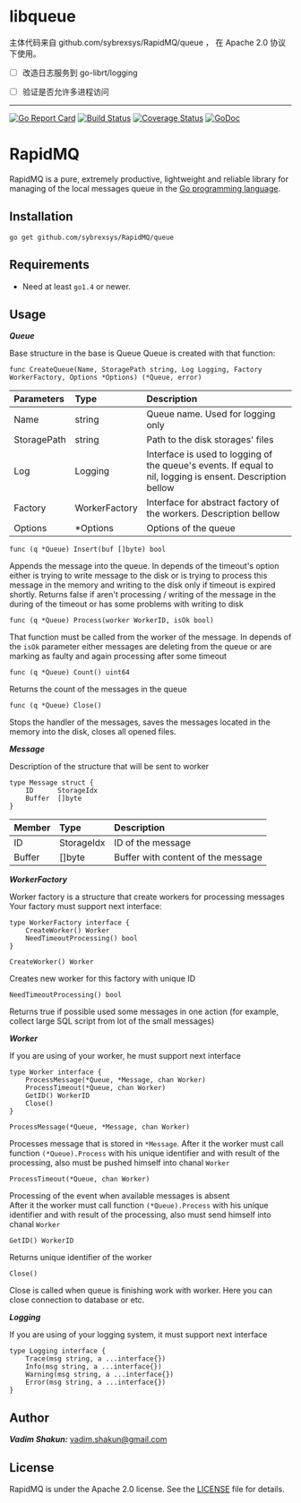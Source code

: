 # libqueue 

主体代码来自 github.com/sybrexsys/RapidMQ/queue ， 在 Apache 2.0 协议下使用。

- [ ] 改造日志服务到 go-librt/logging 
- [ ] 验证是否允许多进程访问


-----------

[![Go Report Card](https://goreportcard.com/badge/github.com/sybrexsys/RapidMQ)](https://goreportcard.com/report/github.com/sybrexsys/RapidMQ)
[![Build Status](https://travis-ci.org/sybrexsys/RapidMQ.svg?branch=master)](https://travis-ci.org/sybrexsys/RapidMQ)
[![Coverage Status](https://coveralls.io/repos/github/sybrexsys/RapidMQ/badge.svg?branch=master)](https://coveralls.io/github/sybrexsys/RapidMQ?branch=master)
[![GoDoc](https://godoc.org/github.com/sybrexsys/RapidMQ?status.png)](https://godoc.org/github.com/sybrexsys/RapidMQ)


RapidMQ
=======
RapidMQ is a pure, extremely productive, lightweight and reliable library for managing of the local messages queue in the [Go programming language](http:golang.org).       

Installation
-----------

	go get github.com/sybrexsys/RapidMQ/queue

Requirements
-----------

* Need at least `go1.4` or newer.

Usage
-----------

***Queue***

Base structure in the base is Queue
Queue is created with that function:

```
func CreateQueue(Name, StoragePath string, Log Logging, Factory WorkerFactory, Options *Options) (*Queue, error)
```

|Parameters         | Type         | Description
|:----------------- |:-------------|:---------------------- 
|Name 	            |string        | Queue name. Used for logging only
|StoragePath        |string        | Path to the disk storages' files
|Log 			    |Logging 	   | Interface is used to logging of the queue's events. If equal to nil, logging is ensent. Description bellow
|Factory 			|WorkerFactory | Interface for abstract factory of the workers. Description bellow 
|Options 			|*Options      | Options of the queue

```
func (q *Queue) Insert(buf []byte) bool
```
Appends the message into the queue. In depends of the timeout's option either is trying to write message to the disk or is trying to process this message in the memory and writing to the disk only if timeout is expired shortly. Returns false if aren't processing / writing of the message in the during of the timeout or has some problems with  writing to disk    
 
```
func (q *Queue) Process(worker WorkerID, isOk bool)
``` 
That function must be called from the worker of the message. In depends of the `isOk` parameter either messages are deleting from the queue or are marking as faulty and again processing after some timeout     

```
func (q *Queue) Count() uint64
``` 
Returns the count of the messages in the queue

```
func (q *Queue) Close()
``` 
Stops the handler of the messages, saves the messages located in the memory into the disk, closes all opened files.               

***Message***

Description of the structure that will be sent to worker 

```
type Message struct {
	ID      StorageIdx
	Buffer  []byte
}
```

|Member             | Type         | Description
|:----------------- |:-------------|:---------------------- 
| ID 	            | StorageIdx   | ID of the message
| Buffer            |[]byte        | Buffer with content of the message




***WorkerFactory***

Worker factory is a structure that create workers for processing messages
Your factory must support next interface: 
```
type WorkerFactory interface {
	CreateWorker() Worker
	NeedTimeoutProcessing() bool
}
```

```
CreateWorker() Worker
```
Creates new worker for this factory with unique ID

```
NeedTimeoutProcessing() bool
```
Returns true if possible used some messages in one action (for example, collect large SQL script from lot of the small messages)  



***Worker***

If you are using of your worker, he must support next interface
```
type Worker interface {
	ProcessMessage(*Queue, *Message, chan Worker)
	ProcessTimeout(*Queue, chan Worker)
	GetID() WorkerID
	Close()
}
```

```
ProcessMessage(*Queue, *Message, chan Worker)
``` 
Processes message that is stored in `*Message`.
After it the worker must call function `(*Queue).Process` with his unique identifier and with result of the processing, also must be pushed himself into chanal `Worker`

```
ProcessTimeout(*Queue, chan Worker)
```
Processing of the event when available messages is absent   
After it the worker must call function `(*Queue).Process` with his unique identifier and with result of the processing, also must send himself into chanal `Worker`

```
GetID() WorkerID
```
Returns unique identifier of the worker

```
Close() 
```
Close is called when queue is finishing work with worker. Here you can close connection to database or etc.


***Logging***

If you are using of your logging system, it must support next interface

``` 
type Logging interface {
	Trace(msg string, a ...interface{})
	Info(msg string, a ...interface{})
	Warning(msg string, a ...interface{})
	Error(msg string, a ...interface{})
} 
```
 
 

Author
------
  ***Vadim Shakun:***  [vadim.shakun@gmail.com](mailto:vadim.shakun@gmail.com)

License
-------
RapidMQ is under the Apache 2.0 license. See the [LICENSE](LICENSE) file for details.
